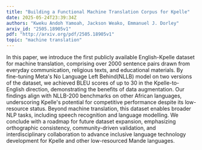 ```yaml
---
title: "Building a Functional Machine Translation Corpus for Kpelle"
date: 2025-05-24T23:39:34Z
authors: "Kweku Andoh Yamoah, Jackson Weako, Emmanuel J. Dorley"
arxiv_id: "2505.18905v1"
pdf: "http://arxiv.org/pdf/2505.18905v1"
topic: "machine translation"
---
```


In this paper, we introduce the first publicly available English-Kpelle dataset for machine translation, comprising over 2000 sentence pairs drawn from everyday communication, religious texts, and educational materials. By fine-tuning Meta's No Language Left Behind(NLLB) model on two versions of the dataset, we achieved BLEU scores of up to 30 in the Kpelle-to-English direction, demonstrating the benefits of data augmentation. Our findings align with NLLB-200 benchmarks on other African languages, underscoring Kpelle's potential for competitive performance despite its low-resource status. Beyond machine translation, this dataset enables broader NLP tasks, including speech recognition and language modelling. We conclude with a roadmap for future dataset expansion, emphasizing orthographic consistency, community-driven validation, and interdisciplinary collaboration to advance inclusive language technology development for Kpelle and other low-resourced Mande languages.
